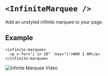 # `<InfiniteMarquee />`

Add an unstyled infinite marquee to your page.

## Example

```vue
<infinite-marquee>
  <p v-for="i in 10" :key="i">WHO I AM</p>
</infinite-marquee>
```

![Infinite Marquee Video](/infinite-marquee.gif)
